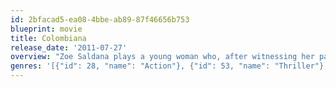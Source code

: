 ```yaml
---
id: 2bfacad5-ea08-4bbe-ab89-87f46656b753
blueprint: movie
title: Colombiana
release_date: '2011-07-27'
overview: "Zoe Saldana plays a young woman who, after witnessing her parents’ murder as a child in Bogota, grows up to be a stone-cold assassin. She works for her uncle as a hitman by day, but her personal time is spent engaging in vigilante murders that she hopes will lead her to her ultimate target: the mobster responsible for her parents' death."
genres: '[{"id": 28, "name": "Action"}, {"id": 53, "name": "Thriller"}, {"id": 80, "name": "Crime"}, {"id": 18, "name": "Drama"}]'
---
```

